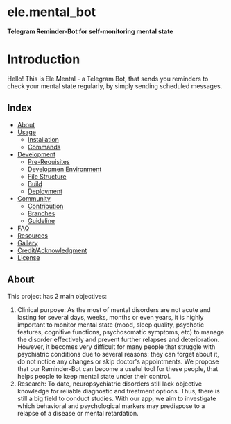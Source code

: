 # ele.mental_bot
**Telegram Reminder-Bot for self-monitoring mental state**

# Introduction
Hello! This is Ele.Mental - a Telegram Bot, that sends you reminders to check your mental state regularly, by simply sending scheduled messages. 

## Index

- [About](#about)
- [Usage](#usage)
  - [Installation](#installation)
  - [Commands](#commands)
- [Development](#development)
  - [Pre-Requisites](#pre-requisites)
  - [Developmen Environment](#development-environment)
  - [File Structure](#file-structure)
  - [Build](#build)  
  - [Deployment](#deployment)  
- [Community](#community)
  - [Contribution](#contribution)
  - [Branches](#branches)
  - [Guideline](guideline)  
- [FAQ](#faq)
- [Resources](#resources)
- [Gallery](#gallery)
- [Credit/Acknowledgment](#creditacknowledgment)
- [License](#license)

## About

This project has 2 main objectives:
1. Clinical purpose: As the most of mental disorders are not acute and lasting for several days, weeks, months or even years, it is highly important to monitor mental state (mood, sleep quality, psychotic features, cognitive functions, psychosomatic symptoms, etc) to manage the disorder effectively and prevent further relapses and deterioration. However, it becomes very difficult for many people that struggle with psychiatric conditions due to several reasons: they can forget about it, do not notice any changes or skip doctor's appointments. We propose that our Reminder-Bot can become a useful tool for these people, that helps people to keep mental state under their control.
2. Research: To date, neuropsychiatric disorders still lack objective knowledge for reliable diagnostic and treatment options. Thus, there is still a big field to conduct studies. With our app, we aim to investigate which behavioral and psychological markers may predispose to a relapse of a disease or mental retardation.

